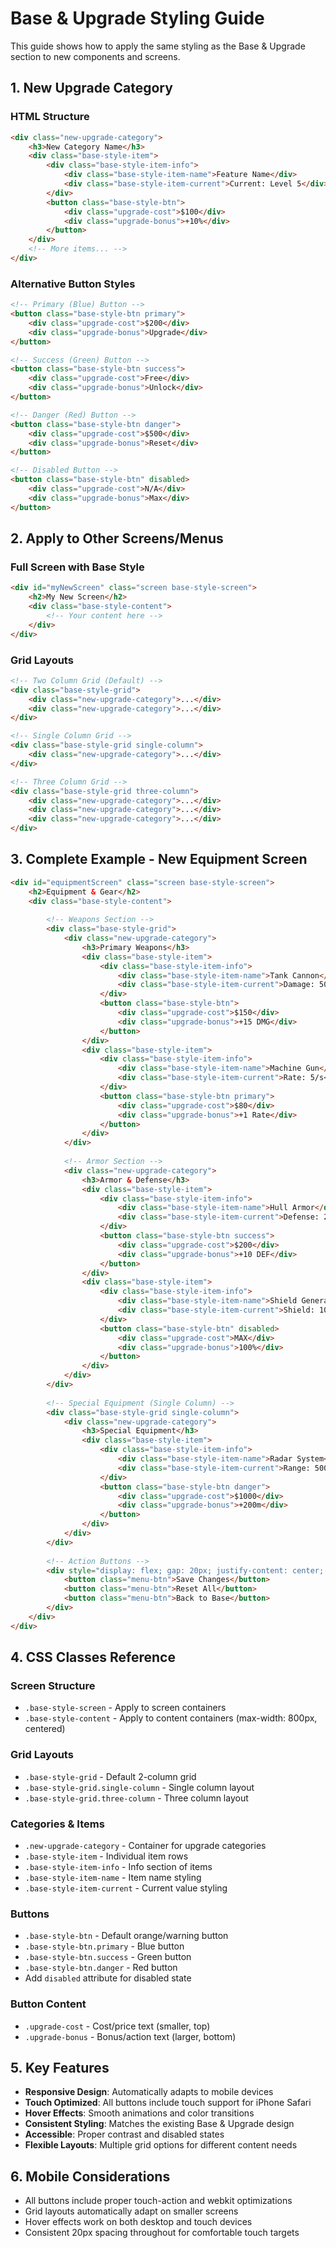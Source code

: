 # Base & Upgrade Styling Guide

This guide shows how to apply the same styling as the Base & Upgrade section to new components and screens.

## 1. New Upgrade Category

### HTML Structure
```html
<div class="new-upgrade-category">
    <h3>New Category Name</h3>
    <div class="base-style-item">
        <div class="base-style-item-info">
            <div class="base-style-item-name">Feature Name</div>
            <div class="base-style-item-current">Current: Level 5</div>
        </div>
        <button class="base-style-btn">
            <div class="upgrade-cost">$100</div>
            <div class="upgrade-bonus">+10%</div>
        </button>
    </div>
    <!-- More items... -->
</div>
```

### Alternative Button Styles
```html
<!-- Primary (Blue) Button -->
<button class="base-style-btn primary">
    <div class="upgrade-cost">$200</div>
    <div class="upgrade-bonus">Upgrade</div>
</button>

<!-- Success (Green) Button -->
<button class="base-style-btn success">
    <div class="upgrade-cost">Free</div>
    <div class="upgrade-bonus">Unlock</div>
</button>

<!-- Danger (Red) Button -->
<button class="base-style-btn danger">
    <div class="upgrade-cost">$500</div>
    <div class="upgrade-bonus">Reset</div>
</button>

<!-- Disabled Button -->
<button class="base-style-btn" disabled>
    <div class="upgrade-cost">N/A</div>
    <div class="upgrade-bonus">Max</div>
</button>
```

## 2. Apply to Other Screens/Menus

### Full Screen with Base Style
```html
<div id="myNewScreen" class="screen base-style-screen">
    <h2>My New Screen</h2>
    <div class="base-style-content">
        <!-- Your content here -->
    </div>
</div>
```

### Grid Layouts
```html
<!-- Two Column Grid (Default) -->
<div class="base-style-grid">
    <div class="new-upgrade-category">...</div>
    <div class="new-upgrade-category">...</div>
</div>

<!-- Single Column Grid -->
<div class="base-style-grid single-column">
    <div class="new-upgrade-category">...</div>
</div>

<!-- Three Column Grid -->
<div class="base-style-grid three-column">
    <div class="new-upgrade-category">...</div>
    <div class="new-upgrade-category">...</div>
    <div class="new-upgrade-category">...</div>
</div>
```

## 3. Complete Example - New Equipment Screen

```html
<div id="equipmentScreen" class="screen base-style-screen">
    <h2>Equipment & Gear</h2>
    <div class="base-style-content">
        
        <!-- Weapons Section -->
        <div class="base-style-grid">
            <div class="new-upgrade-category">
                <h3>Primary Weapons</h3>
                <div class="base-style-item">
                    <div class="base-style-item-info">
                        <div class="base-style-item-name">Tank Cannon</div>
                        <div class="base-style-item-current">Damage: 50</div>
                    </div>
                    <button class="base-style-btn">
                        <div class="upgrade-cost">$150</div>
                        <div class="upgrade-bonus">+15 DMG</div>
                    </button>
                </div>
                <div class="base-style-item">
                    <div class="base-style-item-info">
                        <div class="base-style-item-name">Machine Gun</div>
                        <div class="base-style-item-current">Rate: 5/s</div>
                    </div>
                    <button class="base-style-btn primary">
                        <div class="upgrade-cost">$80</div>
                        <div class="upgrade-bonus">+1 Rate</div>
                    </button>
                </div>
            </div>
            
            <!-- Armor Section -->
            <div class="new-upgrade-category">
                <h3>Armor & Defense</h3>
                <div class="base-style-item">
                    <div class="base-style-item-info">
                        <div class="base-style-item-name">Hull Armor</div>
                        <div class="base-style-item-current">Defense: 25</div>
                    </div>
                    <button class="base-style-btn success">
                        <div class="upgrade-cost">$200</div>
                        <div class="upgrade-bonus">+10 DEF</div>
                    </button>
                </div>
                <div class="base-style-item">
                    <div class="base-style-item-info">
                        <div class="base-style-item-name">Shield Generator</div>
                        <div class="base-style-item-current">Shield: 100</div>
                    </div>
                    <button class="base-style-btn" disabled>
                        <div class="upgrade-cost">MAX</div>
                        <div class="upgrade-bonus">100%</div>
                    </button>
                </div>
            </div>
        </div>
        
        <!-- Special Equipment (Single Column) -->
        <div class="base-style-grid single-column">
            <div class="new-upgrade-category">
                <h3>Special Equipment</h3>
                <div class="base-style-item">
                    <div class="base-style-item-info">
                        <div class="base-style-item-name">Radar System</div>
                        <div class="base-style-item-current">Range: 500m</div>
                    </div>
                    <button class="base-style-btn danger">
                        <div class="upgrade-cost">$1000</div>
                        <div class="upgrade-bonus">+200m</div>
                    </button>
                </div>
            </div>
        </div>
        
        <!-- Action Buttons -->
        <div style="display: flex; gap: 20px; justify-content: center; margin-top: 30px;">
            <button class="menu-btn">Save Changes</button>
            <button class="menu-btn">Reset All</button>
            <button class="menu-btn">Back to Base</button>
        </div>
    </div>
</div>
```

## 4. CSS Classes Reference

### Screen Structure
- `.base-style-screen` - Apply to screen containers
- `.base-style-content` - Apply to content containers (max-width: 800px, centered)

### Grid Layouts
- `.base-style-grid` - Default 2-column grid
- `.base-style-grid.single-column` - Single column layout
- `.base-style-grid.three-column` - Three column layout

### Categories & Items
- `.new-upgrade-category` - Container for upgrade categories
- `.base-style-item` - Individual item rows
- `.base-style-item-info` - Info section of items
- `.base-style-item-name` - Item name styling
- `.base-style-item-current` - Current value styling

### Buttons
- `.base-style-btn` - Default orange/warning button
- `.base-style-btn.primary` - Blue button
- `.base-style-btn.success` - Green button
- `.base-style-btn.danger` - Red button
- Add `disabled` attribute for disabled state

### Button Content
- `.upgrade-cost` - Cost/price text (smaller, top)
- `.upgrade-bonus` - Bonus/action text (larger, bottom)

## 5. Key Features
- **Responsive Design**: Automatically adapts to mobile devices
- **Touch Optimized**: All buttons include touch support for iPhone Safari
- **Hover Effects**: Smooth animations and color transitions
- **Consistent Styling**: Matches the existing Base & Upgrade design
- **Accessible**: Proper contrast and disabled states
- **Flexible Layouts**: Multiple grid options for different content needs

## 6. Mobile Considerations
- All buttons include proper touch-action and webkit optimizations
- Grid layouts automatically adapt on smaller screens
- Hover effects work on both desktop and touch devices
- Consistent 20px spacing throughout for comfortable touch targets
